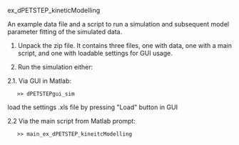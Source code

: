 ex_dPETSTEP_kineticModelling

An example data file and a script to run a simulation and subsequent model parameter fitting of the simulated data.

1.   Unpack the zip file. It contains three files, one with data, one with a main script, and one with loadable settings for GUI usage.

2.   Run the simulation either:

   2.1. Via GUI in Matlab:
   
```
   >> dPETSTEPgui_sim
```
   load the settings .xls file by pressing "Load" button in GUI
	
2.2 Via the main script from Matlab prompt:

```
   >> main_ex_dPETSTEP_kineitcModelling
```
